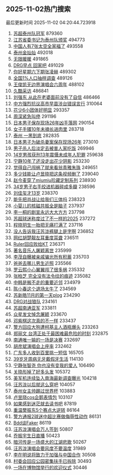 ## 2025-11-02热门搜索 
最后更新时间 2025-11-02 04:20:44.723918 
1. [苏超泰州队冠军](https://s.weibo.com/weibo?q=%23%E8%8B%8F%E8%B6%85%E6%B3%B0%E5%B7%9E%E9%98%9F%E5%86%A0%E5%86%9B%23&t=31&band_rank=1&Refer=top) 879360
1. [江苏省委书记为泰州队颁奖](https://s.weibo.com/weibo?q=%23%E6%B1%9F%E8%8B%8F%E7%9C%81%E5%A7%94%E4%B9%A6%E8%AE%B0%E4%B8%BA%E6%B3%B0%E5%B7%9E%E9%98%9F%E9%A2%81%E5%A5%96%23&t=31&band_rank=2&Refer=top) 494773
1. [中国人有7张太空全家福了](https://s.weibo.com/weibo?q=%23%E4%B8%AD%E5%9B%BD%E4%BA%BA%E6%9C%897%E5%BC%A0%E5%A4%AA%E7%A9%BA%E5%85%A8%E5%AE%B6%E7%A6%8F%E4%BA%86%23&t=31&band_rank=3&Refer=top) 493558
1. [泰州金灿灿](https://s.weibo.com/weibo?q=%23%E6%B3%B0%E5%B7%9E%E9%87%91%E7%81%BF%E7%81%BF%23&t=31&band_rank=20&Refer=top) 492018
1. [无限暖暖](https://s.weibo.com/weibo?q=%E6%97%A0%E9%99%90%E6%9A%96%E6%9A%96&t=31&band_rank=8&Refer=top) 491865
1. [DRG早点 回家吧](https://s.weibo.com/weibo?q=DRG%E6%97%A9%E7%82%B9%20%E5%9B%9E%E5%AE%B6%E5%90%A7&t=31&band_rank=6&Refer=top) 491029
1. [你好星期六下期张凌赫](https://s.weibo.com/weibo?q=%23%E4%BD%A0%E5%A5%BD%E6%98%9F%E6%9C%9F%E5%85%AD%E4%B8%8B%E6%9C%9F%E5%BC%A0%E5%87%8C%E8%B5%AB%23&t=31&band_rank=5&Refer=top) 489302
1. [全国1%人口抽样调查](https://s.weibo.com/weibo?q=%E5%85%A8%E5%9B%BD1%25%E4%BA%BA%E5%8F%A3%E6%8A%BD%E6%A0%B7%E8%B0%83%E6%9F%A5&t=31&band_rank=7&Refer=top) 489126
1. [王俊凯无边界演唱会六周年](https://s.weibo.com/weibo?q=%23%E7%8E%8B%E4%BF%8A%E5%87%AF%E6%97%A0%E8%BE%B9%E7%95%8C%E6%BC%94%E5%94%B1%E4%BC%9A%E5%85%AD%E5%91%A8%E5%B9%B4%23&t=31&band_rank=9&Refer=top) 488102
1. [久酷采访](https://s.weibo.com/weibo?q=%E4%B9%85%E9%85%B7%E9%87%87%E8%AE%BF&t=31&band_rank=10&Refer=top) 486841
1. [刘强东 从此在老婆面前没有了自信](https://s.weibo.com/weibo?q=%E5%88%98%E5%BC%BA%E4%B8%9C%20%E4%BB%8E%E6%AD%A4%E5%9C%A8%E8%80%81%E5%A9%86%E9%9D%A2%E5%89%8D%E6%B2%A1%E6%9C%89%E4%BA%86%E8%87%AA%E4%BF%A1&t=31&band_rank=11&Refer=top) 486466
1. [中方强烈抗议高市早苗涉台错误言行](https://s.weibo.com/weibo?q=%23%E4%B8%AD%E6%96%B9%E5%BC%BA%E7%83%88%E6%8A%97%E8%AE%AE%E9%AB%98%E5%B8%82%E6%97%A9%E8%8B%97%E6%B6%89%E5%8F%B0%E9%94%99%E8%AF%AF%E8%A8%80%E8%A1%8C%23&t=31&band_rank=14&Refer=top) 310064
1. [花少6小团体好明显](https://s.weibo.com/weibo?q=%23%E8%8A%B1%E5%B0%916%E5%B0%8F%E5%9B%A2%E4%BD%93%E5%A5%BD%E6%98%8E%E6%98%BE%23&t=31&band_rank=13&Refer=top) 293357
1. [周深紧急叫停](https://s.weibo.com/weibo?q=%E5%91%A8%E6%B7%B1%E7%B4%A7%E6%80%A5%E5%8F%AB%E5%81%9C&t=31&band_rank=12&Refer=top) 291196
1. [日本男子保存现场26年凶手落网](https://s.weibo.com/weibo?q=%23%E6%97%A5%E6%9C%AC%E7%94%B7%E5%AD%90%E4%BF%9D%E5%AD%98%E7%8E%B0%E5%9C%BA26%E5%B9%B4%E5%87%B6%E6%89%8B%E8%90%BD%E7%BD%91%23&t=31&band_rank=24&Refer=top) 290154
1. [女子手镯10年未摘长进肉里](https://s.weibo.com/weibo?q=%23%E5%A5%B3%E5%AD%90%E6%89%8B%E9%95%AF10%E5%B9%B4%E6%9C%AA%E6%91%98%E9%95%BF%E8%BF%9B%E8%82%89%E9%87%8C%23&t=31&band_rank=17&Refer=top) 283718
1. [泰州 一黑到底](https://s.weibo.com/weibo?q=%E6%B3%B0%E5%B7%9E%20%E4%B8%80%E9%BB%91%E5%88%B0%E5%BA%95&t=31&band_rank=4&Refer=top) 282835
1. [日本男子为破杀妻案保存现场26年](https://s.weibo.com/weibo?q=%23%E6%97%A5%E6%9C%AC%E7%94%B7%E5%AD%90%E4%B8%BA%E7%A0%B4%E6%9D%80%E5%A6%BB%E6%A1%88%E4%BF%9D%E5%AD%98%E7%8E%B0%E5%9C%BA26%E5%B9%B4%23&t=31&band_rank=15&Refer=top) 273010
1. [男子杀人后淡定去被害人家吃饭](https://s.weibo.com/weibo?q=%23%E7%94%B7%E5%AD%90%E6%9D%80%E4%BA%BA%E5%90%8E%E6%B7%A1%E5%AE%9A%E5%8E%BB%E8%A2%AB%E5%AE%B3%E4%BA%BA%E5%AE%B6%E5%90%83%E9%A5%AD%23&t=31&band_rank=27&Refer=top) 269946
1. [14岁男孩获刑13年震慑未成年人犯罪](https://s.weibo.com/weibo?q=%2314%E5%B2%81%E7%94%B7%E5%AD%A9%E8%8E%B7%E5%88%9113%E5%B9%B4%E9%9C%87%E6%85%91%E6%9C%AA%E6%88%90%E5%B9%B4%E4%BA%BA%E7%8A%AF%E7%BD%AA%23&t=31&band_rank=18&Refer=top) 259638
1. [宁静10年了还没走出花少阴影](https://s.weibo.com/weibo?q=%E5%AE%81%E9%9D%9910%E5%B9%B4%E4%BA%86%E8%BF%98%E6%B2%A1%E8%B5%B0%E5%87%BA%E8%8A%B1%E5%B0%91%E9%98%B4%E5%BD%B1&t=31&band_rank=16&Refer=top) 253230
1. [觉得自己闯祸了就来看翁青雅朱珠](https://s.weibo.com/weibo?q=%E8%A7%89%E5%BE%97%E8%87%AA%E5%B7%B1%E9%97%AF%E7%A5%B8%E4%BA%86%E5%B0%B1%E6%9D%A5%E7%9C%8B%E7%BF%81%E9%9D%92%E9%9B%85%E6%9C%B1%E7%8F%A0&t=31&band_rank=22&Refer=top) 249651
1. [多少钱能让卢昱晓把这条视频删了](https://s.weibo.com/weibo?q=%E5%A4%9A%E5%B0%91%E9%92%B1%E8%83%BD%E8%AE%A9%E5%8D%A2%E6%98%B1%E6%99%93%E6%8A%8A%E8%BF%99%E6%9D%A1%E8%A7%86%E9%A2%91%E5%88%A0%E4%BA%86&t=31&band_rank=21&Refer=top) 239040
1. [赵今麦穿了miumiu珍藏定制系列](https://s.weibo.com/weibo?q=%23%E8%B5%B5%E4%BB%8A%E9%BA%A6%E7%A9%BF%E4%BA%86miumiu%E7%8F%8D%E8%97%8F%E5%AE%9A%E5%88%B6%E7%B3%BB%E5%88%97%23&t=31&band_rank=23&Refer=top) 238930
1. [34岁男子右手绞进机器碎成多瓣](https://s.weibo.com/weibo?q=%2334%E5%B2%81%E7%94%B7%E5%AD%90%E5%8F%B3%E6%89%8B%E7%BB%9E%E8%BF%9B%E6%9C%BA%E5%99%A8%E7%A2%8E%E6%88%90%E5%A4%9A%E7%93%A3%23&t=31&band_rank=24&Refer=top) 238596
1. [刘佳玺才13岁](https://s.weibo.com/weibo?q=%E5%88%98%E4%BD%B3%E7%8E%BA%E6%89%8D13%E5%B2%81&t=31&band_rank=30&Refer=top) 238370
1. [能先把肖战让给我们三体吗](https://s.weibo.com/weibo?q=%E8%83%BD%E5%85%88%E6%8A%8A%E8%82%96%E6%88%98%E8%AE%A9%E7%BB%99%E6%88%91%E4%BB%AC%E4%B8%89%E4%BD%93%E5%90%97&t=31&band_rank=26&Refer=top) 238323
1. [小婴儿的核磁共振全是脑子](https://s.weibo.com/weibo?q=%E5%B0%8F%E5%A9%B4%E5%84%BF%E7%9A%84%E6%A0%B8%E7%A3%81%E5%85%B1%E6%8C%AF%E5%85%A8%E6%98%AF%E8%84%91%E5%AD%90&t=31&band_rank=25&Refer=top) 237937
1. [李一桐的剧宣永远大大方方](https://s.weibo.com/weibo?q=%E6%9D%8E%E4%B8%80%E6%A1%90%E7%9A%84%E5%89%A7%E5%AE%A3%E6%B0%B8%E8%BF%9C%E5%A4%A7%E5%A4%A7%E6%96%B9%E6%96%B9&t=31&band_rank=29&Refer=top) 237798
1. [苏超球迷称度过了不一样的2025](https://s.weibo.com/weibo?q=%23%E8%8B%8F%E8%B6%85%E7%90%83%E8%BF%B7%E7%A7%B0%E5%BA%A6%E8%BF%87%E4%BA%86%E4%B8%8D%E4%B8%80%E6%A0%B7%E7%9A%842025%23&t=31&band_rank=40&Refer=top) 237272
1. [程晓玥生一胎把无痛打满了](https://s.weibo.com/weibo?q=%23%E7%A8%8B%E6%99%93%E7%8E%A5%E7%94%9F%E4%B8%80%E8%83%8E%E6%8A%8A%E6%97%A0%E7%97%9B%E6%89%93%E6%BB%A1%E4%BA%86%23&t=31&band_rank=32&Refer=top) 237116
1. [没人告诉我汪苏泷裤腿上是字啊](https://s.weibo.com/weibo?q=%E6%B2%A1%E4%BA%BA%E5%91%8A%E8%AF%89%E6%88%91%E6%B1%AA%E8%8B%8F%E6%B3%B7%E8%A3%A4%E8%85%BF%E4%B8%8A%E6%98%AF%E5%AD%97%E5%95%8A&t=31&band_rank=34&Refer=top) 236852
1. [网红胡楚靓左耳重度耳聋](https://s.weibo.com/weibo?q=%23%E7%BD%91%E7%BA%A2%E8%83%A1%E6%A5%9A%E9%9D%93%E5%B7%A6%E8%80%B3%E9%87%8D%E5%BA%A6%E8%80%B3%E8%81%8B%23&t=31&band_rank=38&Refer=top) 236511
1. [Ruler回应败给KT](https://s.weibo.com/weibo?q=Ruler%E5%9B%9E%E5%BA%94%E8%B4%A5%E7%BB%99KT&t=31&band_rank=31&Refer=top) 236371
1. [著名音乐人屠颖离世](https://s.weibo.com/weibo?q=%23%E8%91%97%E5%90%8D%E9%9F%B3%E4%B9%90%E4%BA%BA%E5%B1%A0%E9%A2%96%E7%A6%BB%E4%B8%96%23&t=31&band_rank=35&Refer=top) 235999
1. [李茂自曝被亲戚骗光所有积蓄](https://s.weibo.com/weibo?q=%E6%9D%8E%E8%8C%82%E8%87%AA%E6%9B%9D%E8%A2%AB%E4%BA%B2%E6%88%9A%E9%AA%97%E5%85%89%E6%89%80%E6%9C%89%E7%A7%AF%E8%93%84&t=31&band_rank=33&Refer=top) 235703
1. [爸爸去哪儿男生近照](https://s.weibo.com/weibo?q=%E7%88%B8%E7%88%B8%E5%8E%BB%E5%93%AA%E5%84%BF%E7%94%B7%E7%94%9F%E8%BF%91%E7%85%A7&t=31&band_rank=35&Refer=top) 235566
1. [罗云熙小心翼翼闯了很多祸](https://s.weibo.com/weibo?q=%E7%BD%97%E4%BA%91%E7%86%99%E5%B0%8F%E5%BF%83%E7%BF%BC%E7%BF%BC%E9%97%AF%E4%BA%86%E5%BE%88%E5%A4%9A%E7%A5%B8&t=31&band_rank=38&Refer=top) 235332
1. [张柏芝 完全没有法令纹的痕迹](https://s.weibo.com/weibo?q=%E5%BC%A0%E6%9F%8F%E8%8A%9D%20%E5%AE%8C%E5%85%A8%E6%B2%A1%E6%9C%89%E6%B3%95%E4%BB%A4%E7%BA%B9%E7%9A%84%E7%97%95%E8%BF%B9&t=31&band_rank=44&Refer=top) 235082
1. [中韩是搬不走的重要近邻](https://s.weibo.com/weibo?q=%23%E4%B8%AD%E9%9F%A9%E6%98%AF%E6%90%AC%E4%B8%8D%E8%B5%B0%E7%9A%84%E9%87%8D%E8%A6%81%E8%BF%91%E9%82%BB%23&t=31&band_rank=40&Refer=top) 234979
1. [陈小春这个退场太牛了](https://s.weibo.com/weibo?q=%E9%99%88%E5%B0%8F%E6%98%A5%E8%BF%99%E4%B8%AA%E9%80%80%E5%9C%BA%E5%A4%AA%E7%89%9B%E4%BA%86&t=31&band_rank=43&Refer=top) 234569
1. [苏新皓11月的第一天plog](https://s.weibo.com/weibo?q=%23%E8%8B%8F%E6%96%B0%E7%9A%9311%E6%9C%88%E7%9A%84%E7%AC%AC%E4%B8%80%E5%A4%A9plog%23&t=31&band_rank=42&Refer=top) 234290
1. [DRG对战狼队](https://s.weibo.com/weibo?q=DRG%E5%AF%B9%E6%88%98%E7%8B%BC%E9%98%9F&t=31&band_rank=48&Refer=top) 234161
1. [苏超南通亚军](https://s.weibo.com/weibo?q=%23%E8%8B%8F%E8%B6%85%E5%8D%97%E9%80%9A%E4%BA%9A%E5%86%9B%23&t=31&band_rank=46&Refer=top) 233811
1. [众星发文悼念屠颖](https://s.weibo.com/weibo?q=%23%E4%BC%97%E6%98%9F%E5%8F%91%E6%96%87%E6%82%BC%E5%BF%B5%E5%B1%A0%E9%A2%96%23&t=31&band_rank=42&Refer=top) 233670
1. [邓紫棋这次真的不一样](https://s.weibo.com/weibo?q=%E9%82%93%E7%B4%AB%E6%A3%8B%E8%BF%99%E6%AC%A1%E7%9C%9F%E7%9A%84%E4%B8%8D%E4%B8%80%E6%A0%B7&t=31&band_rank=41&Refer=top) 233437
1. [警方回应大狗遭柯基主人酒瓶爆头](https://s.weibo.com/weibo?q=%23%E8%AD%A6%E6%96%B9%E5%9B%9E%E5%BA%94%E5%A4%A7%E7%8B%97%E9%81%AD%E6%9F%AF%E5%9F%BA%E4%B8%BB%E4%BA%BA%E9%85%92%E7%93%B6%E7%88%86%E5%A4%B4%23&t=31&band_rank=47&Refer=top) 233263
1. [郑丽文 台湾正处于最困难最危险的时刻](https://s.weibo.com/weibo?q=%E9%83%91%E4%B8%BD%E6%96%87%20%E5%8F%B0%E6%B9%BE%E6%AD%A3%E5%A4%84%E4%BA%8E%E6%9C%80%E5%9B%B0%E9%9A%BE%E6%9C%80%E5%8D%B1%E9%99%A9%E7%9A%84%E6%97%B6%E5%88%BB&t=31&band_rank=47&Refer=top) 232875
1. [南通唯一输的一场是决赛](https://s.weibo.com/weibo?q=%23%E5%8D%97%E9%80%9A%E5%94%AF%E4%B8%80%E8%BE%93%E7%9A%84%E4%B8%80%E5%9C%BA%E6%98%AF%E5%86%B3%E8%B5%9B%23&t=31&band_rank=19&Refer=top) 232697
1. [胡彦斌演唱会上座率](https://s.weibo.com/weibo?q=%E8%83%A1%E5%BD%A6%E6%96%8C%E6%BC%94%E5%94%B1%E4%BC%9A%E4%B8%8A%E5%BA%A7%E7%8E%87&t=31&band_rank=36&Refer=top) 232462
1. [广东多人收到百里挑一短信](https://s.weibo.com/weibo?q=%23%E5%B9%BF%E4%B8%9C%E5%A4%9A%E4%BA%BA%E6%94%B6%E5%88%B0%E7%99%BE%E9%87%8C%E6%8C%91%E4%B8%80%E7%9F%AD%E4%BF%A1%23&t=31&band_rank=9&Refer=top) 165705
1. [39岁牙周病无牙戴假牙生活](https://s.weibo.com/weibo?q=39%E5%B2%81%E7%89%99%E5%91%A8%E7%97%85%E6%97%A0%E7%89%99%E6%88%B4%E5%81%87%E7%89%99%E7%94%9F%E6%B4%BB&t=31&band_rank=28&Refer=top) 114130
1. [宁静张智尧 你也没有变我的爱人](https://s.weibo.com/weibo?q=%E5%AE%81%E9%9D%99%E5%BC%A0%E6%99%BA%E5%B0%A7%20%E4%BD%A0%E4%B9%9F%E6%B2%A1%E6%9C%89%E5%8F%98%E6%88%91%E7%9A%84%E7%88%B1%E4%BA%BA&t=31&band_rank=25&Refer=top) 106490
1. [关晓彤掉了好多头发](https://s.weibo.com/weibo?q=%E5%85%B3%E6%99%93%E5%BD%A4%E6%8E%89%E4%BA%86%E5%A5%BD%E5%A4%9A%E5%A4%B4%E5%8F%91&t=31&band_rank=37&Refer=top) 105372
1. [美军机连续坠入南海最新调查曝光](https://s.weibo.com/weibo?q=%23%E7%BE%8E%E5%86%9B%E6%9C%BA%E8%BF%9E%E7%BB%AD%E5%9D%A0%E5%85%A5%E5%8D%97%E6%B5%B7%E6%9C%80%E6%96%B0%E8%B0%83%E6%9F%A5%E6%9B%9D%E5%85%89%23&t=31&band_rank=39&Refer=top) 104218
1. [汪苏泷以后就这么穿吧](https://s.weibo.com/weibo?q=%E6%B1%AA%E8%8B%8F%E6%B3%B7%E4%BB%A5%E5%90%8E%E5%B0%B1%E8%BF%99%E4%B9%88%E7%A9%BF%E5%90%A7&t=31&band_rank=40&Refer=top) 104057
1. [泰州女主帅踢过世界杯](https://s.weibo.com/weibo?q=%23%E6%B3%B0%E5%B7%9E%E5%A5%B3%E4%B8%BB%E5%B8%85%E8%B8%A2%E8%BF%87%E4%B8%96%E7%95%8C%E6%9D%AF%23&t=31&band_rank=41&Refer=top) 103883
1. [卢昱晓cos企鹅表情包](https://s.weibo.com/weibo?q=%23%E5%8D%A2%E6%98%B1%E6%99%93cos%E4%BC%81%E9%B9%85%E8%A1%A8%E6%83%85%E5%8C%85%23&t=31&band_rank=46&Refer=top) 103107
1. [如果感到迷茫就去读书吧](https://s.weibo.com/weibo?q=%23%E5%A6%82%E6%9E%9C%E6%84%9F%E5%88%B0%E8%BF%B7%E8%8C%AB%E5%B0%B1%E5%8E%BB%E8%AF%BB%E4%B9%A6%E5%90%A7%23&t=31&band_rank=39&Refer=top) 87819
1. [重温樊振东5个赛点大逆转](https://s.weibo.com/weibo?q=%23%E9%87%8D%E6%B8%A9%E6%A8%8A%E6%8C%AF%E4%B8%9C5%E4%B8%AA%E8%B5%9B%E7%82%B9%E5%A4%A7%E9%80%86%E8%BD%AC%23&t=31&band_rank=45&Refer=top) 86164
1. [警方通报2球迷中超比赛做侮辱性动作](https://s.weibo.com/weibo?q=%23%E8%AD%A6%E6%96%B9%E9%80%9A%E6%8A%A52%E7%90%83%E8%BF%B7%E4%B8%AD%E8%B6%85%E6%AF%94%E8%B5%9B%E5%81%9A%E4%BE%AE%E8%BE%B1%E6%80%A7%E5%8A%A8%E4%BD%9C%23&t=31&band_rank=49&Refer=top) 86131
1. [Bdd谈Faker](https://s.weibo.com/weibo?q=%23Bdd%E8%B0%88Faker%23&t=31&band_rank=50&Refer=top) 86119
1. [汪苏泷演唱会万人签到](https://s.weibo.com/weibo?q=%E6%B1%AA%E8%8B%8F%E6%B3%B7%E6%BC%94%E5%94%B1%E4%BC%9A%E4%B8%87%E4%BA%BA%E7%AD%BE%E5%88%B0&t=31&band_rank=36&Refer=top) 50807
1. [乔振宇生日直播](https://s.weibo.com/weibo?q=%E4%B9%94%E6%8C%AF%E5%AE%87%E7%94%9F%E6%97%A5%E7%9B%B4%E6%92%AD&t=31&band_rank=45&Refer=top) 50423
1. [暗河传是一场盛大的江湖悲歌](https://s.weibo.com/weibo?q=%E6%9A%97%E6%B2%B3%E4%BC%A0%E6%98%AF%E4%B8%80%E5%9C%BA%E7%9B%9B%E5%A4%A7%E7%9A%84%E6%B1%9F%E6%B9%96%E6%82%B2%E6%AD%8C&t=31&band_rank=49&Refer=top) 50267
1. [汪苏泷演唱会要风度不要温度](https://s.weibo.com/weibo?q=%E6%B1%AA%E8%8B%8F%E6%B3%B7%E6%BC%94%E5%94%B1%E4%BC%9A%E8%A6%81%E9%A3%8E%E5%BA%A6%E4%B8%8D%E8%A6%81%E6%B8%A9%E5%BA%A6&t=31&band_rank=9&Refer=top) 31989
1. [李在明说将致力于加强与中国合作](https://s.weibo.com/weibo?q=%23%E6%9D%8E%E5%9C%A8%E6%98%8E%E8%AF%B4%E5%B0%86%E8%87%B4%E5%8A%9B%E4%BA%8E%E5%8A%A0%E5%BC%BA%E4%B8%8E%E4%B8%AD%E5%9B%BD%E5%90%88%E4%BD%9C%23&t=31&band_rank=35&Refer=top) 30508
1. [村委会回应公园密集扶手已拆除](https://s.weibo.com/weibo?q=%23%E6%9D%91%E5%A7%94%E4%BC%9A%E5%9B%9E%E5%BA%94%E5%85%AC%E5%9B%AD%E5%AF%86%E9%9B%86%E6%89%B6%E6%89%8B%E5%B7%B2%E6%8B%86%E9%99%A4%23&t=31&band_rank=39&Refer=top) 30493
1. [一场在博物馆举行的欢迎仪式](https://s.weibo.com/weibo?q=%23%E4%B8%80%E5%9C%BA%E5%9C%A8%E5%8D%9A%E7%89%A9%E9%A6%86%E4%B8%BE%E8%A1%8C%E7%9A%84%E6%AC%A2%E8%BF%8E%E4%BB%AA%E5%BC%8F%23&t=31&band_rank=50&Refer=top) 30446
